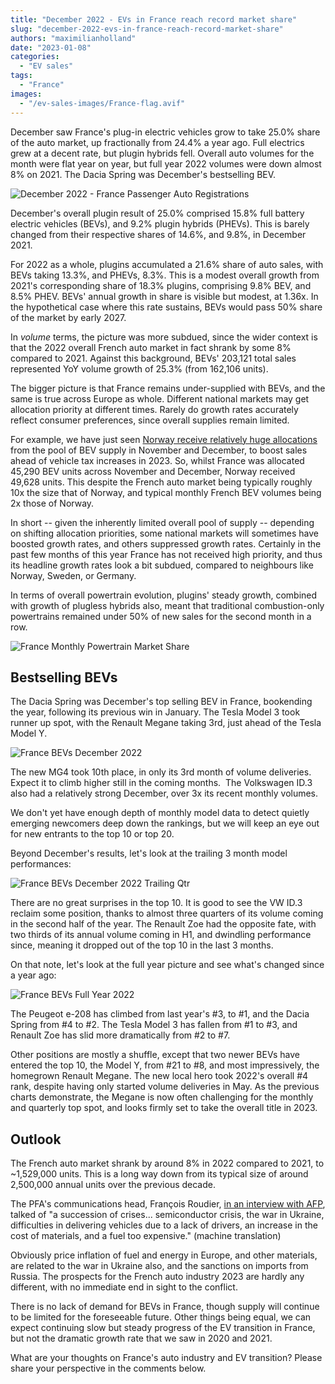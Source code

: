 ```yaml
---
title: "December 2022 - EVs in France reach record market share"
slug: "december-2022-evs-in-france-reach-record-market-share"
authors: "maximilianholland"
date: "2023-01-08"
categories:
  - "EV sales"
tags:
  - "France"
images:
  - "/ev-sales-images/France-flag.avif"
---
```


December saw France's plug-in electric vehicles grow to take 25.0% share of the auto market, up fractionally from 24.4% a year ago. Full electrics grew at a decent rate, but plugin hybrids fell. Overall auto volumes for the month were flat year on year, but full year 2022 volumes were down almost 8% on 2021. The Dacia Spring was December's bestselling BEV.

![December 2022 - France Passenger Auto Registrations](ev-sales-images/2022-12-France-Passenger-Auto-Registrations.avif)

December's overall plugin result of 25.0% comprised 15.8% full battery electric vehicles (BEVs), and 9.2% plugin hybrids (PHEVs). This is barely changed from their respective shares of 14.6%, and 9.8%, in December 2021.

For 2022 as a whole, plugins accumulated a 21.6% share of auto sales, with BEVs taking 13.3%, and PHEVs, 8.3%. This is a modest overall growth from 2021's corresponding share of 18.3% plugins, comprising 9.8% BEV, and 8.5% PHEV. BEVs' annual growth in share is visible but modest, at 1.36x. In the hypothetical case where this rate sustains, BEVs would pass 50% share of the market by early 2027.

In _volume_ terms, the picture was more subdued, since the wider context is that the 2022 overall French auto market in fact shrank by some 8% compared to 2021. Against this background, BEVs' 203,121 total sales represented YoY volume growth of 25.3% (from 162,106 units).

The bigger picture is that France remains under-supplied with BEVs, and the same is true across Europe as whole. Different national markets may get allocation priority at different times. Rarely do growth rates accurately reflect consumer preferences, since overall supplies remain limited.

For example, we have just seen [Norway receive relatively huge allocations](/2023/01/05/december-2022-ev-sales-in-norway-explode-ahead-of-policy-changes/) from the pool of BEV supply in November and December, to boost sales ahead of vehicle tax increases in 2023. So, whilst France was allocated 45,290 BEV units across November and December, Norway received 49,628 units. This despite the French auto market being typically roughly 10x the size that of Norway, and typical monthly French BEV volumes being 2x those of Norway.

In short -- given the inherently limited overall pool of supply -- depending on shifting allocation priorities, some national markets will sometimes have boosted growth rates, and others suppressed growth rates. Certainly in the past few months of this year France has not received high priority, and thus its headline growth rates look a bit subdued, compared to neighbours like Norway, Sweden, or Germany.

In terms of overall powertrain evolution, plugins' steady growth, combined with growth of plugless hybrids also, meant that traditional combustion-only powertrains remained under 50% of new sales for the second month in a row.

![France Monthly Powertrain Market Share](ev-sales-images/2022-12-France-Monthly-Powertrain-Market-Share.avif)

## Bestselling BEVs

The Dacia Spring was December's top selling BEV in France, bookending the year, following its previous win in January. The Tesla Model 3 took runner up spot, with the Renault Megane taking 3rd, just ahead of the Tesla Model Y.

![France BEVs December 2022](ev-sales-images/2022-12-France-BEVs.avif)

The new MG4 took 10th place, in only its 3rd month of volume deliveries. Expect it to climb higher still in the coming months.  The Volkswagen ID.3 also had a relatively strong December, over 3x its recent monthly volumes.

We don't yet have enough depth of monthly model data to detect quietly emerging newcomers deep down the rankings, but we will keep an eye out for new entrants to the top 10 or top 20.

Beyond December's results, let's look at the trailing 3 month model performances:

![France BEVs December 2022 Trailing Qtr](ev-sales-images/2022-12-France-BEVs-Trailing-Qtr.avif)

There are no great surprises in the top 10. It is good to see the VW ID.3 reclaim some position, thanks to almost three quarters of its volume coming in the second half of the year. The Renault Zoe had the opposite fate, with two thirds of its annual volume coming in H1, and dwindling performance since, meaning it dropped out of the top 10 in the last 3 months.

On that note, let's look at the full year picture and see what's changed since a year ago:

![France BEVs Full Year 2022](ev-sales-images/2022-France-BEVs-Full-Year.avif)

The Peugeot e-208 has climbed from last year's #3, to #1, and the Dacia Spring from #4 to #2. The Tesla Model 3 has fallen from #1 to #3, and Renault Zoe has slid more dramatically from #2 to #7.

Other positions are mostly a shuffle, except that two newer BEVs have entered the top 10, the Model Y, from #21 to #8, and most impressively, the homegrown Renault Megane. The new local hero took 2022's overall #4 rank, despite having only started volume deliveries in May. As the previous charts demonstrate, the Megane is now often challenging for the monthly and quarterly top spot, and looks firmly set to take the overall title in 2023.

## Outlook

The French auto market shrank by around 8% in 2022 compared to 2021, to ~1,529,000 units. This is a long way down from its typical size of around 2,500,000 annual units over the previous decade.

The PFA's communications head, François Roudier, [in an interview with AFP](https://www.ouest-france.fr/economie/automobile/le-marche-automobile-francais-a-recule-de-8-en-2022-e49bed40-89a6-11ed-a3d4-dee2730d6633), talked of "a succession of crises... semiconductor crisis, the war in Ukraine, difficulties in delivering vehicles due to a lack of drivers, an increase in the cost of materials, and a fuel too expensive." (machine translation)

Obviously price inflation of fuel and energy in Europe, and other materials, are related to the war in Ukraine also, and the sanctions on imports from Russia. The prospects for the French auto industry 2023 are hardly any different, with no immediate end in sight to the conflict.

There is no lack of demand for BEVs in France, though supply will continue to be limited for the foreseeable future. Other things being equal, we can expect continuing slow but steady progress of the EV transition in France, but not the dramatic growth rate that we saw in 2020 and 2021.

What are your thoughts on France's auto industry and EV transition? Please share your perspective in the comments below.
